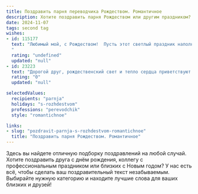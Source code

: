 ```yaml
---
title: Поздравить парня переводчика Рождеством. Романтичное
description: Хотите поздравить парня Рождеством или другим праздником? Наш ИИ создаст незабываемое поздравление, а вы обязательно выделитесь среди других.  
date: 2024-11-07
tags: second tag
wishes:
- id: 115177
  text: "Любимый мой, с Рождеством!  Пусть этот светлый праздник наполнит нашу жизнь теплом, любовью и счастьем, как твой талант переводчика наполняет мир пониманием и красотой.  Я желаю тебе в новом году новых свершений, вдохновения и, конечно же, самых нежных и счастливых мгновений рядом со мной.  Ты – мой самый лучший переводчик, переводящий мои чувства в реальность.  Целую!
  "
  rating: "undefined"
  updated: "null"
- id: 23223
  text: "Дорогой друг, рождественский свет и тепло сердца приветствуют тебя в этот чудесный вечер. Пусть каждая звезда на небесных сводах переводит твои мысли в самые нежные слова, которые достигнут сердца любимой. Пусть Рождество станет мостом, соединяющим твои дни с мечтами, а профессия переводчика откроет перед тобой новые горизонты любви и понимания. Счастья, здоровья и любви тебе в этот праздник и всегда!"
  rating: "0"
  updated: "null"

selectedValues:
  recipients: "parnja"
  holidays: "s-rozhdestvom"
  professions: "perevodchik"
  style: "romantichnoe"

links:
- slug: "pozdravit-parnja-s-rozhdestvom-romantichnoe"
  title: "Поздравить парня Рождеством. Романтичное"
---
```


Здесь вы найдете отличную подборку поздравлений на любой случай. 
Хотите поздравить друга с днём рождения, коллегу с профессиональным праздником или близких с Новым годом? У нас есть всё, чтобы сделать ваш поздравительный текст незабываемым. Выбирайте нужную категорию и находите лучшие слова для ваших близких и друзей!
